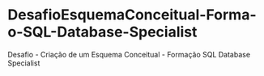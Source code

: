 # DesafioEsquemaConceitual-Forma-o-SQL-Database-Specialist
Desafio - Criação de um Esquema Conceitual - Formação SQL Database Specialist
